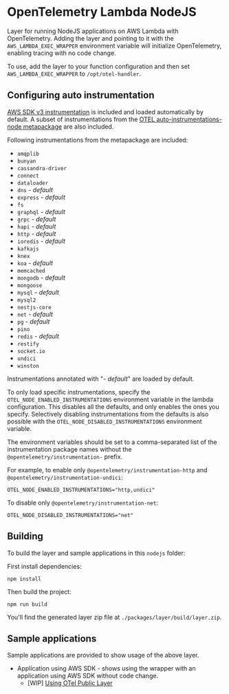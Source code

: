 # OpenTelemetry Lambda NodeJS

Layer for running NodeJS applications on AWS Lambda with OpenTelemetry. Adding the layer and pointing to it with
the `AWS_LAMBDA_EXEC_WRAPPER` environment variable will initialize OpenTelemetry, enabling tracing with no code change.

To use, add the layer to your function configuration and then set `AWS_LAMBDA_EXEC_WRAPPER` to `/opt/otel-handler`.

## Configuring auto instrumentation

[AWS SDK v3 instrumentation](https://github.com/open-telemetry/opentelemetry-js-contrib/tree/main/packages/instrumentation-aws-sdk)
is included and loaded automatically by default.
A subset of instrumentations from the [OTEL auto-instrumentations-node metapackage](https://github.com/open-telemetry/opentelemetry-js-contrib/tree/main/packages/auto-instrumentations-node)
are also included.

Following instrumentations from the metapackage are included:
- `amqplib`
- `bunyan`
- `cassandra-driver`
- `connect`
- `dataloader`
- `dns` *- default*
- `express` *- default*
- `fs`
- `graphql` *- default*
- `grpc` *- default*
- `hapi` *- default*
- `http` *- default*
- `ioredis` *- default*
- `kafkajs`
- `knex`
- `koa` *- default*
- `memcached`
- `mongodb` *- default*
- `mongoose`
- `mysql` *- default*
- `mysql2`
- `nestjs-core`
- `net` *- default*
- `pg` *- default*
- `pino`
- `redis` *- default*
- `restify`
- `socket.io`
- `undici`
- `winston`

Instrumentations annotated with "*- default*" are loaded by default.

To only load specific instrumentations, specify the `OTEL_NODE_ENABLED_INSTRUMENTATIONS` environment variable in the lambda configuration.
This disables all the defaults, and only enables the ones you specify. Selectively disabling instrumentations from the defaults is also possible with the `OTEL_NODE_DISABLED_INSTRUMENTATIONS` environment variable.

The environment variables should be set to a comma-separated list of the instrumentation package names without the
`@opentelemetry/instrumentation-` prefix.

For example, to enable only `@opentelemetry/instrumentation-http` and `@opentelemetry/instrumentation-undici`:
```shell
OTEL_NODE_ENABLED_INSTRUMENTATIONS="http,undici"
```
To disable only `@opentelemetry/instrumentation-net`:
```shell
OTEL_NODE_DISABLED_INSTRUMENTATIONS="net"
```

## Building

To build the layer and sample applications in this `nodejs` folder:

First install dependencies:

```
npm install
```

Then build the project:

```
npm run build
```

You'll find the generated layer zip file at `./packages/layer/build/layer.zip`.

## Sample applications

Sample applications are provided to show usage of the above layer.

- Application using AWS SDK - shows using the wrapper with an application using AWS SDK without code change.
  - [WIP] [Using OTel Public Layer](./sample-apps/aws-sdk)
